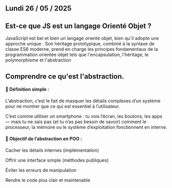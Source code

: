 ## Lundi 26 / 05 / 2025

## Est-ce que JS est un langage Orienté Objet ?

JavaScript est bel et bien un langage orienté objet, bien qu'il adopte une approche unique . Son héritage prototypique, combiné à la syntaxe de classe ES6 moderne, prend en charge les principes fondamentaux de la programmation orientée objet tels que l'encapsulation, l'héritage, le polymorphisme et l'abstraction

## Comprendre ce qu'est l'abstraction.

#### 📘 Définition simple :
L’abstraction, c’est le fait de masquer les détails complexes d’un système pour ne montrer que ce qui est essentiel à l’utilisateur.

C’est comme utiliser un smartphone : tu vois l’écran, les boutons, les apps — mais tu ne sais pas (et tu n’as pas besoin de savoir) comment le processeur, la mémoire ou le système d’exploitation fonctionnent en interne.

#### 🧠 Objectif de l’abstraction en POO :
Cacher les détails internes (implémentation)

Offrir une interface simple (méthodes publiques)

Éviter les erreurs de manipulation

Rendre le code plus clair et maintenable